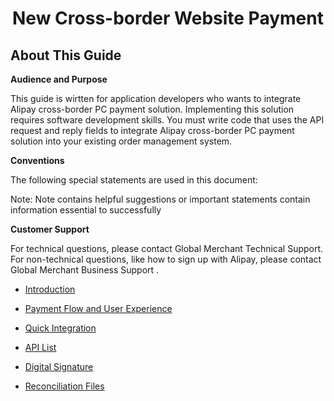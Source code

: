 <h1 align="center">New Cross-border Website Payment</h1>

## About This Guide

**Audience and Purpose**

This guide is wirtten for application developers who wants to integrate Alipay cross-border PC payment solution. Implementing this solution requires software development skills. You must write code that uses the API request and reply fields to integrate Alipay cross-border PC payment solution into your existing order management system.

**Conventions**

The following special statements are used in this document:

 Note:
Note contains helpful suggestions or important statements contain information essential to successfully

**Customer Support**

For technical questions, please contact Global Merchant Technical Support. 
For non-technical questions, like how to sign up with Alipay, please contact Global Merchant Business Support .


* <a href="introduction.md"> Introduction </a>

* <a href="flow_experience.md"> Payment Flow and User Experience </a>

* <a href="cross_border/integration.md"> Quick Integration </a>

* <a href="cross_border/api_list.md"> API List </a>

* <a href="cross_border/digital_signature.md"> Digital Signature </a>

* <a href="cross_border/reconciliation.md"> Reconciliation Files </a>
